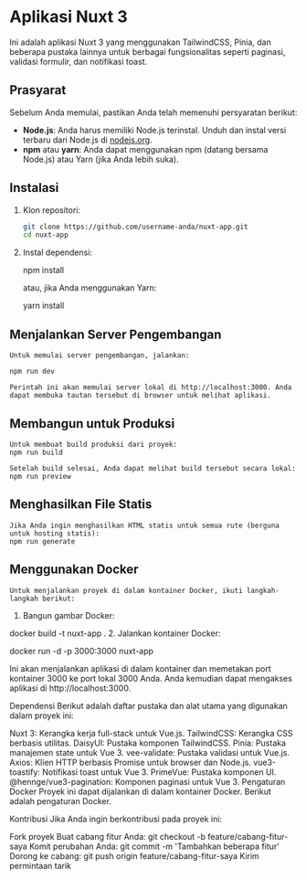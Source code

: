 # Aplikasi Nuxt 3

Ini adalah aplikasi Nuxt 3 yang menggunakan TailwindCSS, Pinia, dan beberapa pustaka lainnya untuk berbagai fungsionalitas seperti paginasi, validasi formulir, dan notifikasi toast.

## Prasyarat

Sebelum Anda memulai, pastikan Anda telah memenuhi persyaratan berikut:

- **Node.js**: Anda harus memiliki Node.js terinstal. Unduh dan instal versi terbaru dari Node.js di [nodejs.org](https://nodejs.org/en/).
- **npm** atau **yarn**: Anda dapat menggunakan npm (datang bersama Node.js) atau Yarn (jika Anda lebih suka).

## Instalasi

1. Klon repositori:

   ```bash
   git clone https://github.com/username-anda/nuxt-app.git
   cd nuxt-app

2. Instal dependensi:

    npm install

    atau, jika Anda menggunakan Yarn:

    yarn install

## Menjalankan Server Pengembangan
    Untuk memulai server pengembangan, jalankan:

    npm run dev
    
    Perintah ini akan memulai server lokal di http://localhost:3000. Anda dapat membuka tautan tersebut di browser untuk melihat aplikasi.

## Membangun untuk Produksi
    Untuk membuat build produksi dari proyek:
    npm run build

    Setelah build selesai, Anda dapat melihat build tersebut secara lokal:
    npm run preview

## Menghasilkan File Statis
    Jika Anda ingin menghasilkan HTML statis untuk semua rute (berguna untuk hosting statis):
    npm run generate

## Menggunakan Docker
    Untuk menjalankan proyek di dalam kontainer Docker, ikuti langkah-langkah berikut:

1. Bangun gambar Docker:

docker build -t nuxt-app .
2. Jalankan kontainer Docker:

docker run -d -p 3000:3000 nuxt-app

Ini akan menjalankan aplikasi di dalam kontainer dan memetakan port kontainer 3000 ke port lokal 3000 Anda. Anda kemudian dapat mengakses aplikasi di http://localhost:3000.

Dependensi
Berikut adalah daftar pustaka dan alat utama yang digunakan dalam proyek ini:

Nuxt 3: Kerangka kerja full-stack untuk Vue.js.
TailwindCSS: Kerangka CSS berbasis utilitas.
DaisyUI: Pustaka komponen TailwindCSS.
Pinia: Pustaka manajemen state untuk Vue 3.
vee-validate: Pustaka validasi untuk Vue.js.
Axios: Klien HTTP berbasis Promise untuk browser dan Node.js.
vue3-toastify: Notifikasi toast untuk Vue 3.
PrimeVue: Pustaka komponen UI.
@hennge/vue3-pagination: Komponen paginasi untuk Vue 3.
Pengaturan Docker
Proyek ini dapat dijalankan di dalam kontainer Docker. Berikut adalah pengaturan Docker.

Kontribusi
Jika Anda ingin berkontribusi pada proyek ini:

Fork proyek
Buat cabang fitur Anda: git checkout -b feature/cabang-fitur-saya
Komit perubahan Anda: git commit -m 'Tambahkan beberapa fitur'
Dorong ke cabang: git push origin feature/cabang-fitur-saya
Kirim permintaan tarik
